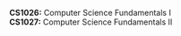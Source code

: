 <strong>CS1026:</strong> Computer Science Fundamentals I\
<strong>CS1027:</strong> Computer Science Fundamentals II
